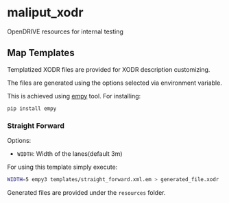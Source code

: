 # maliput_xodr

OpenDRIVE resources for internal testing

## Map Templates

Templatized XODR files are provided for XODR description customizing.

The files are generated using the options selected via environment variable.

This is achieved using [empy](https://github.com/dirk-thomas/empy) tool. For installing:
```
pip install empy
```


### Straight Forward
Options:
 - `WIDTH`: Width of the lanes(default 3m)

For using this template simply execute:

```sh
WIDTH=5 empy3 templates/straight_forward.xml.em > generated_file.xodr
```

Generated files are provided under the `resources` folder. 

